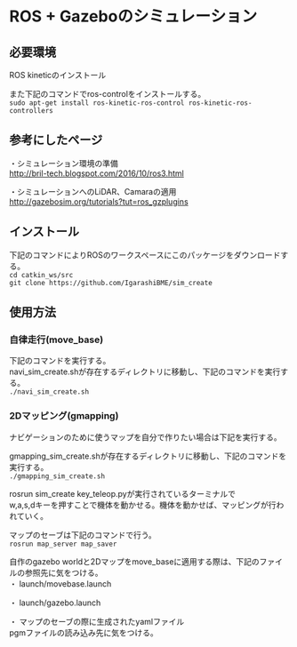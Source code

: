 ﻿# ROS + Gazeboのシミュレーション  

## 必要環境  
ROS kineticのインストール  
  
また下記のコマンドでros-controlをインストールする。  
`sudo apt-get install ros-kinetic-ros-control ros-kinetic-ros-controllers`  
  


## 参考にしたページ  
・シミュレーション環境の準備  
http://bril-tech.blogspot.com/2016/10/ros3.html  
  
・シミュレーションへのLiDAR、Camaraの適用  
http://gazebosim.org/tutorials?tut=ros_gzplugins  
  


## インストール  
下記のコマンドによりROSのワークスペースにこのパッケージをダウンロードする。  
`cd catkin_ws/src`  
`git clone https://github.com/IgarashiBME/sim_create`  
  


## 使用方法  
### 自律走行(move_base)  
下記のコマンドを実行する。  
navi_sim_create.shが存在するディレクトリに移動し、下記のコマンドを実行する。  
`./navi_sim_create.sh`  
  


### 2Dマッピング(gmapping)  
ナビゲーションのために使うマップを自分で作りたい場合は下記を実行する。  
  
gmapping_sim_create.shが存在するディレクトリに移動し、下記のコマンドを実行する。  
`./gmapping_sim_create.sh`  
  
rosrun sim_create key_teleop.pyが実行されているターミナルで  
w,a,s,dキーを押すことで機体を動かせる。機体を動かせば、マッピングが行われていく。  
  
マップのセーブは下記のコマンドで行う。  
`rosrun map_server map_saver`  
  
自作のgazebo worldと2Dマップをmove_baseに適用する際は、下記のファイルの参照先に気をつける。  
・ launch/movebase.launch  
<node name="map_server" pkg="map_server" type="map_server" args="$(find sim_create)/maps/iga.yaml"/>  
  
・ launch/gazebo.launch  
<arg name="world_name" value="$(find sim_create)/world/iga.world" />  
  
・ マップのセーブの際に生成されたyamlファイル  
pgmファイルの読み込み先に気をつける。  
